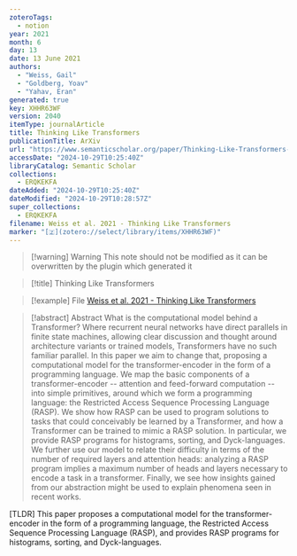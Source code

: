 ```yaml
---
zoteroTags:
  - notion
year: 2021
month: 6
day: 13
date: 13 June 2021
authors:
  - "Weiss, Gail"
  - "Goldberg, Yoav"
  - "Yahav, Eran"
generated: true
key: XHHR63WF
version: 2040
itemType: journalArticle
title: Thinking Like Transformers
publicationTitle: ArXiv
url: "https://www.semanticscholar.org/paper/Thinking-Like-Transformers-Weiss-Goldberg/0735fb79bf34698c1df4461a05ed51c232c412e4"
accessDate: "2024-10-29T10:25:40Z"
libraryCatalog: Semantic Scholar
collections:
  - ERQKEKFA
dateAdded: "2024-10-29T10:25:40Z"
dateModified: "2024-10-29T10:28:57Z"
super_collections:
  - ERQKEKFA
filename: Weiss et al. 2021 - Thinking Like Transformers
marker: "[🇿](zotero://select/library/items/XHHR63WF)"
---
```


>[!warning] Warning
> This note should not be modified as it can be overwritten by the plugin which generated it

> [!title] Thinking Like Transformers

> [!example] File
> [Weiss et al. 2021 - Thinking Like Transformers](Weiss%20et%20al.%202021%20-%20Thinking%20Like%20Transformers.pdf)

> [!abstract] Abstract
> What is the computational model behind a Transformer? Where recurrent neural networks have direct parallels in finite state machines, allowing clear discussion and thought around architecture variants or trained models, Transformers have no such familiar parallel. In this paper we aim to change that, proposing a computational model for the transformer-encoder in the form of a programming language. We map the basic components of a transformer-encoder -- attention and feed-forward computation -- into simple primitives, around which we form a programming language: the Restricted Access Sequence Processing Language (RASP). We show how RASP can be used to program solutions to tasks that could conceivably be learned by a Transformer, and how a Transformer can be trained to mimic a RASP solution. In particular, we provide RASP programs for histograms, sorting, and Dyck-languages. We further use our model to relate their difficulty in terms of the number of required layers and attention heads: analyzing a RASP program implies a maximum number of heads and layers necessary to encode a task in a transformer. Finally, we see how insights gained from our abstraction might be used to explain phenomena seen in recent works.

[TLDR] This paper proposes a computational model for the transformer-encoder in the form of a programming language, the Restricted Access Sequence Processing Language (RASP), and provides RASP programs for histograms, sorting, and Dyck-languages.

